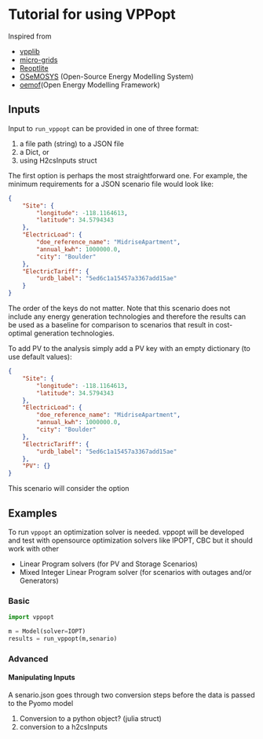 # Tutorial for using VPPopt

Inspired from

- [vpplib](https://github.com/Pyosch/vpplib)
- [micro-grids](https://github.com/MicroGridsPy/Micro-Grids)
- [Reoptlite](https://github.com/NREL/REoptLite)
- [OSeMOSYS](https://github.com/OSeMOSYS/OSeMOSYS) (Open-Source Energy Modelling System)
- [oemof](https://github.com/oemof)(Open Energy Modelling Framework)

## Inputs

Input to `run_vppopt` can be provided in one of three format:

1. a file path (string) to a JSON file
2. a Dict, or
3. using H2csInputs struct

The first option is perhaps the most straightforward one. For example, the minimum requirements for a JSON scenario file would look like:

```json
{
    "Site": {
        "longitude": -118.1164613,
        "latitude": 34.5794343
    },
    "ElectricLoad": {
        "doe_reference_name": "MidriseApartment",
        "annual_kwh": 1000000.0,
        "city": "Boulder"
    },
    "ElectricTariff": {
        "urdb_label": "5ed6c1a15457a3367add15ae"
    }
}
```

The order of the keys do not matter. Note that this scenario does not include any energy generation technologies and therefore the results can be used as a baseline for comparison to scenarios that result in cost-optimal generation technologies.

To add PV to the analysis simply add a PV key with an empty dictionary (to use default values):

```json
{
    "Site": {
        "longitude": -118.1164613,
        "latitude": 34.5794343
    },
    "ElectricLoad": {
        "doe_reference_name": "MidriseApartment",
        "annual_kwh": 1000000.0,
        "city": "Boulder"
    },
    "ElectricTariff": {
        "urdb_label": "5ed6c1a15457a3367add15ae"
    },
    "PV": {}
}
```

This scenario will consider the option 

## Examples

To run `vppopt` an optimization solver is needed. vppopt will be developed and test with opensource optimization solvers like IPOPT, CBC but it should work with other

- Linear Program solvers (for PV and Storage Scenarios)
- Mixed Integer Linear Program solver (for scenarios with outages and/or Generators)

### Basic

```python
import vppopt

m = Model(solver=IOPT)
results = run_vppopt(m,senario)
```

### Advanced

#### Manipulating Inputs

A senario.json goes through two conversion steps before the data is passed to the Pyomo model

1. Conversion to a python object? (julia struct)
2. conversion to a h2csInputs